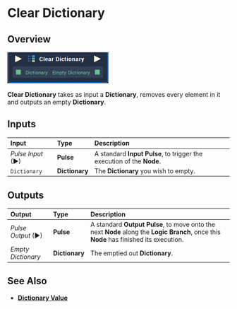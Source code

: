 # Clear Dictionary

## Overview

![The Clear Dictionary Node](../../.gitbook/assets/clear-dictionary.png)

**Clear Dictionary** takes as input a **Dictionary**, removes every element in it and outputs an empty **Dictionary**.

## Inputs

| Input | Type | Description |
| :--- | :--- | :--- |
| _Pulse Input_ \(►\) | **Pulse** | A standard **Input Pulse**, to trigger the execution of the **Node**. |
| `Dictionary` | **Dictionary** | The **Dictionary** you wish to empty. |

## Outputs

| Output | Type | Description |
| :--- | :--- | :--- |
| _Pulse Output_ \(►\) | **Pulse** | A standard **Output Pulse**, to move onto the next **Node** along the **Logic Branch**, once this **Node** has finished its execution. |
| _Empty Dictionary_ | **Dictionary** | The emptied out **Dictionary**. |

## See Also

* [**Dictionary Value**](dictionary-value.md)

## 


